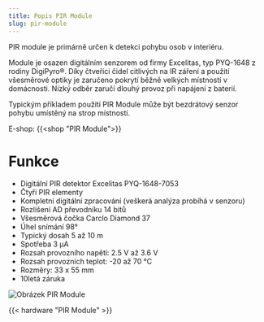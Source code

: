 ```yaml
---
title: Popis PIR Module
slug: pir-module
---
```


PIR module je primárně určen k detekci pohybu osob v interiéru.

Module je osazen digitálním senzorem od firmy Excelitas, typ PYQ-1648 z rodiny DigiPyro®. Díky čtveřici čidel citlivých na IR záření a použití všesměrové optiky je zaručeno pokrytí běžně velkých místností v domácnosti. Nízký odběr zaručí dlouhý provoz při napájení z baterií.

Typickým příkladem použití PIR Module může být bezdrátový senzor pohybu umístěný na strop místnosti.

E-shop: {{<shop "PIR Module">}}

# Funkce

  * Digitální PIR detektor Excelitas PYQ-1648-7053
  * Čtyři PIR elementy
  * Kompletní digitální zpracování (veškerá analýza probíhá v senzoru)
  * Rozlišení AD převodníku 14 bitů
  * Všesměrová čočka Carclo Diamond 37
  * Úhel snímání 98°
  * Typický dosah 5 až 10 m
  * Spotřeba 3 μA
  * Rozsah provozního napětí: 2.5 V až 3.6 V
  * Rozsah provozních teplot: -20 až 70 °C
  * Rozměry: 33 x 55 mm
  * 10letá záruka
  
  ![Obrázek PIR Module](pir-module.png)


{{< hardware "PIR Module" >}}
